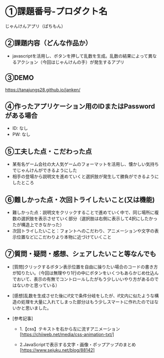 # ①課題番号-プロダクト名

じゃんけんアプリ（ぱちもん）

## ②課題内容（どんな作品か）

- javascriptを活用し、ボタンを押して乱数を生成。乱数の結果によって異なるアクション（今回はじゃんけんの手）が発生するアプリ

## ③DEMO
https://tanajungs28.github.io/janken/


## ④作ったアプリケーション用のIDまたはPasswordがある場合

- ID: なし
- PW: なし

## ⑤工夫した点・こだわった点

- 某有名ゲーム会社の大人気ゲームのフォーマットを活用し、懐かしい気持ちでじゃんけんができるようにした
- 相手の登場から説明文を進めていくと選択肢が発生して勝負ができるようにしたところ

## ⑥難しかった点・次回トライしたいこと(又は機能)

- 難しかった点：説明文をクリックすることで進めていく中で、同じ場所に複数の選択肢を表示させていく部分（選択肢は右側に表示して4択にしたかったが構造上できなかった）
- 次回トライしたいこと：フォントへのこだわり、アニメーションや文字の表示位置などにこだわりより本物に近づけていくこと

## ⑦質問・疑問・感想、シェアしたいこと等なんでも

- [質問]クリックするボタン表示位置を自由に操りたい場合のコードの書き方が知りたい。（今回は無理やり1行の中にボタンをいくつもあらかじめ仕込んでおいて、表示の有無でコントロールしたがもう少しいいやり方があるのではないかと思っている）

- [感想]乱数を生成させた後にif文で条件分岐をしたが、if文内に似たような構造の処理を大量に入れてしまった部分はもう少しスマートに作れたのではないかと思いました。

- [参考記事]
  - 1.【css】テキストを右から左に流すアニメーション
   [https://chiiweb.net/media/css-animation-txt/]
    
  - 2.JavaScriptで表示する文字・画像・ポップアップのまとめ
   [https://www.sejuku.net/blog/88142]
    
